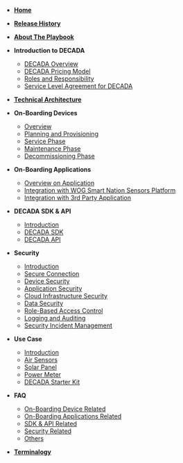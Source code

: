 <!-- docs/sidebar -->

- [**Home**](/#docs)
- [**Release History**](release.md)
- [**About The Playbook**](aboutPlaybook.md)
- **Introduction to DECADA**<!--(Overview/intro.md)-->
     * [DECADA Overview](overview/overview.md)
     * [DECADA Pricing Model](overview/pricing.md)
     * [Roles and Responsibility](overview/tableRole.md)
     * [Service Level Agreement for DECADA](overview/sla.md)
 
 - [**Technical Architecture**](overview/highNet.md)

- **On-Boarding Devices**
     * [Overview](onBoardDevice/overview.md)
     * [Planning and Provisioning](onBoardDevice/onboard.md)
     * [Service Phase](onBoardDevice/service.md)
     * [Maintenance Phase](onBoardDevice/maintenance.md)
     * [Decommissioning Phase](onBoardDevice/decommission.md)
 <!--* [Test Page: Overview with DrawIo](onBoardDevice/overview2.md)
     * [Test Page: Responsive Image Map Example](responsive.html) -->
     
- **On-Boarding Applications**
     * [Overview on Application](onBoardingApplication/overview.md)
     * [Integration with WOG Smart Nation Sensors Platform](onBoardingApplication/wogSnsp.md)
     * [Integration with 3rd Party Application](onBoardingApplication/3rdPartyApplication.md)

- **DECADA SDK & API**
     * [Introduction](sdkApi/introduction.md)
     * [DECADA SDK](sdkApi/sdk.md)
     * [DECADA API](sdkApi/api.md)

- **Security**
     * [Introduction](security/introduction.md)
     * [Secure Connection](security/secureConnection.md)
     * [Device Security](security/deviceSecurity.md)
     * [Application Security](security/applicationSecurity.md)
     * [Cloud Infrastructure Security](security/cloudInfrastructureSecurity.md)
     * [Data Security](security/dataSecurity.md)
     * [Role-Based Access Control](security/roleBasedAccessControl.md)
     * [Logging and Auditing](security/loggingAndAuditing.md)
     * [Security Incident Management](security/securityIncidentManagement.md)

- **Use Case**
     * [Introduction](useCase/introduction.md)
     * [Air Sensors](useCase/airSensor.md)
     * [Solar Panel](useCase/solarPanel.md)
     * [Power Meter](useCase/powerMeter.md)
     * [DECADA Starter Kit](useCase/decadaStarterKit.md)

- **FAQ**
     * [On-Boarding Device Related](faq/onBoardingPhase.md)
     * [On-Boarding Applications Related](faq/onBoardingApplications.md)
     * [SDK & API Related](faq/decadaSdkApi.md)
     * [Security Related](faq/security.md)
     * [Others](faq/others.md)

- [**Terminalogy**](overview/terminology.md)
<!--
Additional Info (not in Playbook)
- [Technical Architechture](Overview/HighNet.md)
- [DECADA ONBOARDING OLD OVERVIEW]((OnBoardDevice/Lifecycle.md))
- [High Level Key Features](Overview/Price.md)
- [Accessing Decada](Overview/AccessingEnOS.md)
- [Overview Details](Overview/Overview2.md)
- [Direct Device Connection](OnBoardDevice/Dev_DDC.md)
- [Edge Gateway](OnBoardDevice/Edge.md)
- [API Connection](OnBoardDevice/API.md) 
- [**Appendix**](OnBoardDevice/Appendix.md)       
-->
